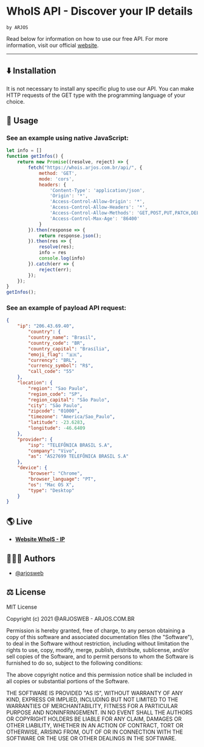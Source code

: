 # WhoIS API - Discover your IP details
`by ARJOS`

Read below for information on how to use our free API. For more information, visit our official [website](https://whois.arjos.com.br/).

---


## ⬇️ Installation

It is not necessary to install any specific plug to use our API. You can make HTTP requests of the GET type with the programming language of your choice.


## 🚀 Usage

### See an example using native JavaScript:

```javascript
let info = []
function getInfos() {
    return new Promise((resolve, reject) => {
        fetch("https://whois.arjos.com.br/api/", {
            method: 'GET',
            mode: 'cors',
            headers: {
                'Content-Type': 'application/json',
                'Origin': '*',
                'Access-Control-Allow-Origin': '*',
                'Access-Control-Allow-Headers': '*',
                'Access-Control-Allow-Methods': 'GET,POST,PUT,PATCH,DELETE',
                'Access-Control-Max-Age': '86400'
            }
        }).then(response => {
            return response.json();
        }).then(res => {
            resolve(res);
            info = res
            console.log(info)
        }).catch(err => {
            reject(err);
        });
    });
}
getInfos();
```

### See an example of payload API request:

```json
{
    "ip": "206.43.69.40",
        "country": {
        "country_name": "Brasil",
        "country_code": "BR",
        "country_capital": "Brasília",
        "emoji_flag": "🇧🇷",
        "currency": "BRL",
        "currency_symbol": "R$",
        "call_code": "55"
    },
    "location": {
        "region": "Sao Paulo",
        "region_code": "SP",
        "region_capital": "São Paulo",
        "city": "São Paulo",
        "zipcode": "01000",
        "timezone": "America/Sao_Paulo",
        "latitude": -23.6283,
        "longitude": -46.6409
    },
    "provider": {
        "isp": "TELEFÔNICA BRASIL S.A",
        "company": "Vivo",
        "as": "AS27699 TELEFÔNICA BRASIL S.A"
    },
    "device": {
        "browser": "Chrome",
        "browser_language": "PT",
        "os": "Mac OS X",
        "type": "Desktop"
    }
}
```

## 🌎 Live

* __[Website WhoIS - IP](https://whois.arjos.com.br)__

## 🧑🏻‍💻 Authors

- [@arjosweb](https://www.github.com/arjosweb)


## ⚖️ License

MIT License

Copyright (c) 2021 @ARJOSWEB - ARJOS.COM.BR

Permission is hereby granted, free of charge, to any person obtaining a copy
of this software and associated documentation files (the "Software"), to deal
in the Software without restriction, including without limitation the rights
to use, copy, modify, merge, publish, distribute, sublicense, and/or sell
copies of the Software, and to permit persons to whom the Software is
furnished to do so, subject to the following conditions:

The above copyright notice and this permission notice shall be included in all
copies or substantial portions of the Software.

THE SOFTWARE IS PROVIDED "AS IS", WITHOUT WARRANTY OF ANY KIND, EXPRESS OR
IMPLIED, INCLUDING BUT NOT LIMITED TO THE WARRANTIES OF MERCHANTABILITY,
FITNESS FOR A PARTICULAR PURPOSE AND NONINFRINGEMENT. IN NO EVENT SHALL THE
AUTHORS OR COPYRIGHT HOLDERS BE LIABLE FOR ANY CLAIM, DAMAGES OR OTHER
LIABILITY, WHETHER IN AN ACTION OF CONTRACT, TORT OR OTHERWISE, ARISING FROM,
OUT OF OR IN CONNECTION WITH THE SOFTWARE OR THE USE OR OTHER DEALINGS IN THE
SOFTWARE.

  